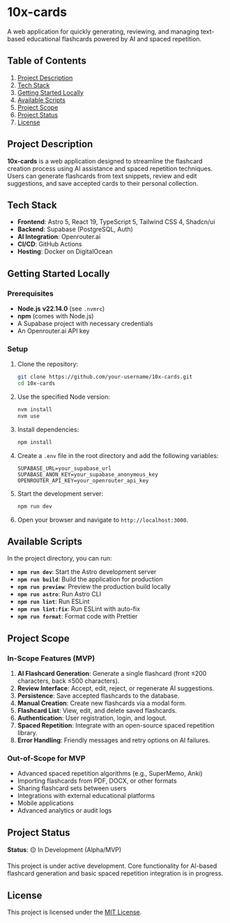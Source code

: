 # 10x-cards

A web application for quickly generating, reviewing, and managing text-based educational flashcards powered by AI and spaced repetition.

<!-- TOC -->
## Table of Contents
1. [Project Description](#project-description)
2. [Tech Stack](#tech-stack)
3. [Getting Started Locally](#getting-started-locally)
4. [Available Scripts](#available-scripts)
5. [Project Scope](#project-scope)
6. [Project Status](#project-status)
7. [License](#license)
<!-- TOC -->

## Project Description

**10x-cards** is a web application designed to streamline the flashcard creation process using AI assistance and spaced repetition techniques. Users can generate flashcards from text snippets, review and edit suggestions, and save accepted cards to their personal collection.

## Tech Stack

- **Frontend**: Astro 5, React 19, TypeScript 5, Tailwind CSS 4, Shadcn/ui
- **Backend**: Supabase (PostgreSQL, Auth)
- **AI Integration**: Openrouter.ai
- **CI/CD**: GitHub Actions
- **Hosting**: Docker on DigitalOcean

## Getting Started Locally

### Prerequisites

- **Node.js** **v22.14.0** (see `.nvmrc`)
- **npm** (comes with Node.js)
- A Supabase project with necessary credentials
- An Openrouter.ai API key

### Setup

1. Clone the repository:

   ```bash
   git clone https://github.com/your-username/10x-cards.git
   cd 10x-cards
   ```

2. Use the specified Node version:

   ```bash
   nvm install
   nvm use
   ```

3. Install dependencies:

   ```bash
   npm install
   ```

4. Create a `.env` file in the root directory and add the following variables:

   ```dotenv
   SUPABASE_URL=your_supabase_url
   SUPABASE_ANON_KEY=your_supabase_anonymous_key
   OPENROUTER_API_KEY=your_openrouter_api_key
   ```

5. Start the development server:

   ```bash
   npm run dev
   ```

6. Open your browser and navigate to `http://localhost:3000`.

## Available Scripts

In the project directory, you can run:

- **`npm run dev`**: Start the Astro development server
- **`npm run build`**: Build the application for production
- **`npm run preview`**: Preview the production build locally
- **`npm run astro`**: Run Astro CLI
- **`npm run lint`**: Run ESLint
- **`npm run lint:fix`**: Run ESLint with auto-fix
- **`npm run format`**: Format code with Prettier

## Project Scope

### In-Scope Features (MVP)

1. **AI Flashcard Generation**: Generate a single flashcard (front ≤200 characters, back ≤500 characters).
2. **Review Interface**: Accept, edit, reject, or regenerate AI suggestions.
3. **Persistence**: Save accepted flashcards to the database.
4. **Manual Creation**: Create new flashcards via a modal form.
5. **Flashcard List**: View, edit, and delete saved flashcards.
6. **Authentication**: User registration, login, and logout.
7. **Spaced Repetition**: Integrate with an open-source spaced repetition library.
8. **Error Handling**: Friendly messages and retry options on AI failures.

### Out-of-Scope for MVP

- Advanced spaced repetition algorithms (e.g., SuperMemo, Anki)
- Importing flashcards from PDF, DOCX, or other formats
- Sharing flashcard sets between users
- Integrations with external educational platforms
- Mobile applications
- Advanced analytics or audit logs

## Project Status

**Status**: 🟡 In Development (Alpha/MVP)

This project is under active development. Core functionality for AI-based flashcard generation and basic spaced repetition integration is in progress.

## License

This project is licensed under the [MIT License](LICENSE.md).
